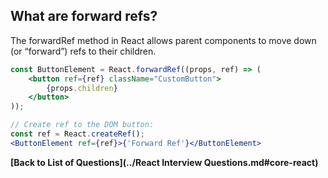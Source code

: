 ## What are forward refs?
The forwardRef method in React allows parent components to move down (or “forward”) refs to their children.

```jsx
const ButtonElement = React.forwardRef((props, ref) => (
    <button ref={ref} className="CustomButton">
        {props.children}
    </button>
));

// Create ref to the DOM button:
const ref = React.createRef();
<ButtonElement ref={ref}>{'Forward Ref'}</ButtonElement>
```

**[Back to List of Questions](../React Interview Questions.md#core-react)**
